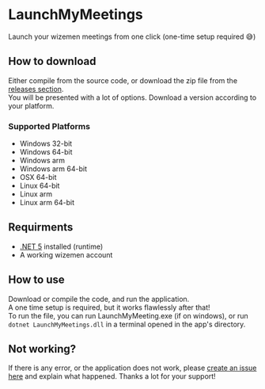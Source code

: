 # LaunchMyMeetings  
Launch your wizemen meetings from one click (one-time setup required 😅)  
  
## How to download  
Either compile from the source code, or download the zip file from the [releases section](https://github.com/DhrumanGupta/LaunchMyMeeting/releases/latest).  
You will be presented with a lot of options. Download a version according to your platform.  
### Supported Platforms
* Windows 32-bit
* Windows 64-bit
* Windows arm
* Windows arm 64-bit
* OSX 64-bit
* Linux 64-bit
* Linux arm
* Linux arm 64-bit

## Requirments  
* [.NET 5](https://dotnet.microsoft.com/download/dotnet) installed (runtime)  
* A working wizemen account

## How to use  
Download or compile the code, and run the application.  
A one time setup is required, but it works flawlessly after that!  
To run the file, you can run LaunchMyMeeting.exe (if on windows), or run `dotnet LaunchMyMeetings.dll` in a terminal opened in the app's directory.
  
## Not working?  
If there is any error, or the application does not work, please [create an issue here](https://github.com/DhrumanGupta/LaunchMyMeeting/issues/new) and explain what happened. Thanks a lot for your support!
